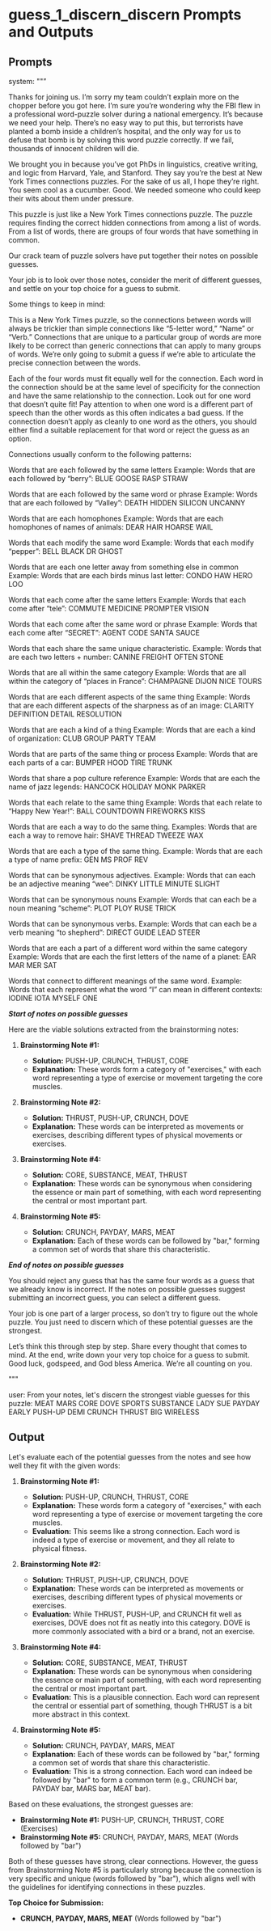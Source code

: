 # guess_1_discern_discern Prompts and Outputs

## Prompts

system: ""”

Thanks for joining us. I’m sorry my team couldn’t explain more on the chopper before you got here. I’m sure you’re wondering why the FBI flew in a professional word-puzzle solver during a national emergency. It’s because we need your help. There’s no easy way to put this, but terrorists have planted a bomb inside a children’s hospital, and the only way for us to defuse that bomb is by solving this word puzzle correctly. If we fail, thousands of innocent children will die.

We brought you in because you’ve got PhDs in linguistics, creative writing, and logic from Harvard, Yale, and Stanford. They say you’re the best at New York Times connections puzzles. For the sake of us all, I hope they’re right. You seem cool as a cucumber. Good. We needed someone who could keep their wits about them under pressure.

This puzzle is just like a New York Times connections puzzle. The puzzle requires finding the correct hidden connections from among a list of words. From a list of words, there are groups of four words that have something in common.

Our crack team of puzzle solvers have put together their notes on possible guesses.

Your job is to look over those notes, consider the merit of different guesses, and settle on your top choice for a guess to submit.

Some things to keep in mind:

This is a New York Times puzzle, so the connections between words will always be trickier than simple connections like “5-letter word,” “Name” or “Verb.” Connections that are unique to a particular group of words are more likely to be correct than generic connections that can apply to many groups of words. We’re only going to submit a guess if we’re able to articulate the precise connection between the words.

Each of the four words must fit equally well for the connection. Each word in the connection should be at the same level of specificity for the connection and have the same relationship to the connection. Look out for one word that doesn’t quite fit! Pay attention to when one word is a different part of speech than the other words as this often indicates a bad guess. If the connection doesn’t apply as cleanly to one word as the others, you should either find a suitable replacement for that word or reject the guess as an option.

Connections usually conform to the following patterns:

Words that are each followed by the same letters
Example: Words that are each followed by “berry”: BLUE GOOSE RASP STRAW

Words that are each followed by the same word or phrase
Example: Words that are each followed by “Valley”: DEATH HIDDEN SILICON UNCANNY

Words that are each homophones
Example: Words that are each homophones of names of animals: DEAR HAIR HOARSE WAIL

Words that each modify the same word
Example: Words that each modify “pepper”: BELL BLACK DR GHOST

Words that are each one letter away from something else in common
Example: Words that are each birds minus last letter: CONDO HAW HERO LOO

Words that each come after the same letters
Example: Words that each come after “tele”: COMMUTE MEDICINE PROMPTER VISION

Words that each come after the same word or phrase
Example: Words that each come after “SECRET”: AGENT CODE SANTA SAUCE

Words that each share the same unique characteristic.
Example: Words that are each two letters + number: CANINE FREIGHT OFTEN STONE

Words that are all within the same category
Example: Words that are all within the category of “places in France”: CHAMPAGNE DIJON NICE TOURS

Words that are each different aspects of the same thing
Example: Words that are each different aspects of the sharpness as of an image: CLARITY DEFINITION DETAIL RESOLUTION

Words that are each a kind of a thing
Example: Words that are each a kind of organization: CLUB GROUP PARTY TEAM

Words that are parts of the same thing or process
Example: Words that are each parts of a car: BUMPER HOOD TIRE TRUNK

Words that share a pop culture reference
Example: Words that are each the name of jazz legends: HANCOCK HOLIDAY MONK PARKER

Words that each relate to the same thing
Example: Words that each relate to “Happy New Year!”: BALL COUNTDOWN FIREWORKS KISS

Words that are each a way to do the same thing.
Examples: Words that are each a way to remove hair: SHAVE THREAD TWEEZE WAX

Words that are each a type of the same thing.
Example: Words that are each a type of name prefix: GEN MS PROF REV

Words that can be synonymous adjectives.
Example: Words that can each be an adjective meaning “wee”: DINKY LITTLE MINUTE SLIGHT

Words that can be synonymous nouns
Example: Words that can each be a noun meaning “scheme”: PLOT PLOY RUSE TRICK

Words that can be synonymous verbs.
Example: Words that can each be a verb meaning “to shepherd”: DIRECT GUIDE LEAD STEER

Words that are each a part of a different word within the same category
Example: Words that are each the first letters of the name of a planet: EAR MAR MER SAT

Words that connect to different meanings of the same word.
Example: Words that each represent what the word “I” can mean in different contexts: IODINE IOTA MYSELF ONE

***Start of notes on possible guesses***


 Here are the viable solutions extracted from the brainstorming notes:

1. **Brainstorming Note #1:**
   - **Solution:** PUSH-UP, CRUNCH, THRUST, CORE
   - **Explanation:** These words form a category of "exercises," with each word representing a type of exercise or movement targeting the core muscles.

2. **Brainstorming Note #2:**
   - **Solution:** THRUST, PUSH-UP, CRUNCH, DOVE
   - **Explanation:** These words can be interpreted as movements or exercises, describing different types of physical movements or exercises.

3. **Brainstorming Note #4:**
   - **Solution:** CORE, SUBSTANCE, MEAT, THRUST
   - **Explanation:** These words can be synonymous when considering the essence or main part of something, with each word representing the central or most important part.

4. **Brainstorming Note #5:**
   - **Solution:** CRUNCH, PAYDAY, MARS, MEAT
   - **Explanation:** Each of these words can be followed by "bar," forming a common set of words that share this characteristic.

***End of notes on possible guesses***

 
 
 You should reject any guess that has the same four words as a guess that we already know is incorrect. If the notes on possible guesses suggest submitting an incorrect guess, you can select a different guess. 


Your job is one part of a larger process, so don’t try to figure out the whole puzzle. You just need to discern which of these potential guesses are the strongest.

Let’s think this through step by step. Share every thought that comes to mind. At the end, write down your very top choice for a guess to submit. Good luck, godspeed, and God bless America. We’re all counting on you.

"""

user: From your notes, let's discern the strongest viable guesses for this puzzle: MEAT MARS CORE DOVE SPORTS SUBSTANCE LADY SUE PAYDAY EARLY PUSH-UP DEMI CRUNCH THRUST BIG WIRELESS

## Output

Let's evaluate each of the potential guesses from the notes and see how well they fit with the given words:

1. **Brainstorming Note #1:**
   - **Solution:** PUSH-UP, CRUNCH, THRUST, CORE
   - **Explanation:** These words form a category of "exercises," with each word representing a type of exercise or movement targeting the core muscles.
   - **Evaluation:** This seems like a strong connection. Each word is indeed a type of exercise or movement, and they all relate to physical fitness.

2. **Brainstorming Note #2:**
   - **Solution:** THRUST, PUSH-UP, CRUNCH, DOVE
   - **Explanation:** These words can be interpreted as movements or exercises, describing different types of physical movements or exercises.
   - **Evaluation:** While THRUST, PUSH-UP, and CRUNCH fit well as exercises, DOVE does not fit as neatly into this category. DOVE is more commonly associated with a bird or a brand, not an exercise.

3. **Brainstorming Note #4:**
   - **Solution:** CORE, SUBSTANCE, MEAT, THRUST
   - **Explanation:** These words can be synonymous when considering the essence or main part of something, with each word representing the central or most important part.
   - **Evaluation:** This is a plausible connection. Each word can represent the central or essential part of something, though THRUST is a bit more abstract in this context.

4. **Brainstorming Note #5:**
   - **Solution:** CRUNCH, PAYDAY, MARS, MEAT
   - **Explanation:** Each of these words can be followed by "bar," forming a common set of words that share this characteristic.
   - **Evaluation:** This is a strong connection. Each word can indeed be followed by "bar" to form a common term (e.g., CRUNCH bar, PAYDAY bar, MARS bar, MEAT bar).

Based on these evaluations, the strongest guesses are:

- **Brainstorming Note #1:** PUSH-UP, CRUNCH, THRUST, CORE (Exercises)
- **Brainstorming Note #5:** CRUNCH, PAYDAY, MARS, MEAT (Words followed by "bar")

Both of these guesses have strong, clear connections. However, the guess from Brainstorming Note #5 is particularly strong because the connection is very specific and unique (words followed by "bar"), which aligns well with the guidelines for identifying connections in these puzzles.

**Top Choice for Submission:**
- **CRUNCH, PAYDAY, MARS, MEAT** (Words followed by "bar")


